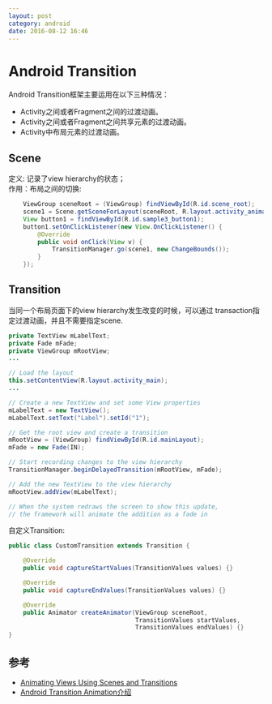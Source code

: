 ```yaml
---
layout: post
category: android
date: 2016-08-12 16:46
---
```


# Android Transition

Android Transition框架主要运用在以下三种情况：

- Activity之间或者Fragment之间的过渡动画。
- Activity之间或者Fragment之间共享元素的过渡动画。
- Activity中布局元素的过渡动画。

## Scene
定义: 记录了view hierarchy的状态；  
作用：布局之间的切换:

```java
	ViewGroup sceneRoot = (ViewGroup) findViewById(R.id.scene_root);
	scene1 = Scene.getSceneForLayout(sceneRoot, R.layout.activity_animations_scene1, this);
	View button1 = findViewById(R.id.sample3_button1);
	button1.setOnClickListener(new View.OnClickListener() {
	    @Override
	    public void onClick(View v) {
	        TransitionManager.go(scene1, new ChangeBounds());
	    }
	});
```

## Transition
当同一个布局页面下的view hierarchy发生改变的时候，可以通过 transaction指定过渡动画，并且不需要指定scene.

```java
private TextView mLabelText;
private Fade mFade;
private ViewGroup mRootView;
...

// Load the layout
this.setContentView(R.layout.activity_main);
...

// Create a new TextView and set some View properties
mLabelText = new TextView();
mLabelText.setText("Label").setId("1");

// Get the root view and create a transition
mRootView = (ViewGroup) findViewById(R.id.mainLayout);
mFade = new Fade(IN);

// Start recording changes to the view hierarchy
TransitionManager.beginDelayedTransition(mRootView, mFade);

// Add the new TextView to the view hierarchy
mRootView.addView(mLabelText);

// When the system redraws the screen to show this update,
// the framework will animate the addition as a fade in
```

自定义Transition:

```java
public class CustomTransition extends Transition {

    @Override
    public void captureStartValues(TransitionValues values) {}

    @Override
    public void captureEndValues(TransitionValues values) {}

    @Override
    public Animator createAnimator(ViewGroup sceneRoot,
                                   TransitionValues startValues,
                                   TransitionValues endValues) {}
}
```

## 参考

-  [Animating Views Using Scenes and Transitions](https://developer.android.com/training/transitions/index.html)
- [Android Transition Animation介绍](http://www.in-droid.com/2016/04/28/Android-Transition-Animation%E4%BB%8B%E7%BB%8D/)
